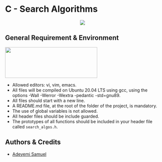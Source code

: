 # C - Search Algorithms
<p align="center">
<img src="https://upload.wikimedia.org/wikipedia/commons/thumb/7/7d/Hash_table_3_1_1_0_1_0_0_SP.svg/260px-Hash_table_3_1_1_0_1_0_0_SP.svg.png" width="" height="" />
</p>

## General Requirement & Environment
<img src="https://github.com/Samfrodo9/Samfrodo9/blob/main/ALX.jpeg?raw=true" width="300" height="100" />

- Allowed editors: vi, vim, emacs.
- All files will be compiled on Ubuntu 20.04 LTS using gcc, using the options -Wall -Werror -Wextra -pedantic -std=gnu89.
- All files should start with a new line.
- A README.md file, at the root of the folder of the project, is mandatory.
- The use of global variables is not allowed.
- All header files should be include guarded.
- The prototypes of all functions should be included in your header file called `search_algos.h`.

## Authors & Credits
- [Adeyemi Samuel](https://@github.com/Samfrodo9)
